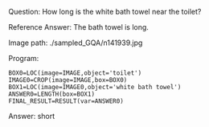 Question: How long is the white bath towel near the toilet?

Reference Answer: The bath towel is long.

Image path: ./sampled_GQA/n141939.jpg

Program:

```
BOX0=LOC(image=IMAGE,object='toilet')
IMAGE0=CROP(image=IMAGE,box=BOX0)
BOX1=LOC(image=IMAGE0,object='white bath towel')
ANSWER0=LENGTH(box=BOX1)
FINAL_RESULT=RESULT(var=ANSWER0)
```
Answer: short

